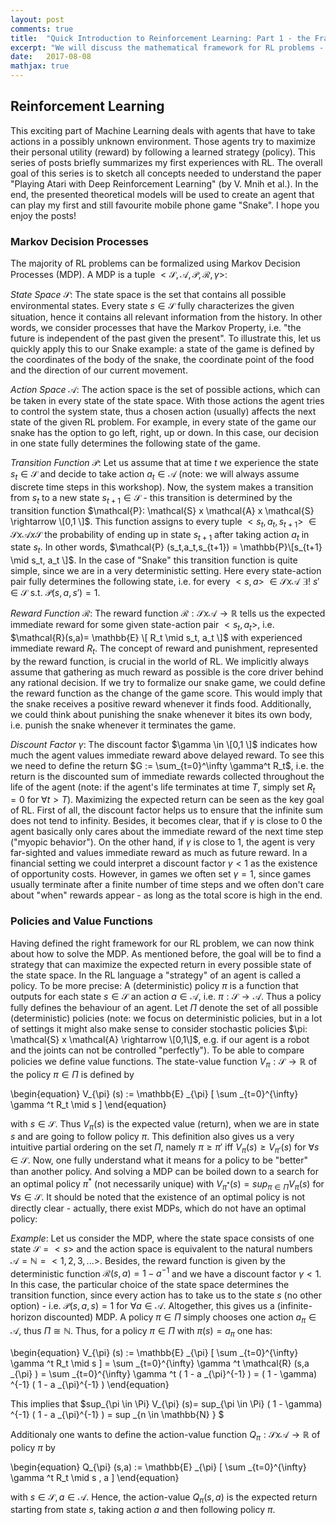 ```yaml
---
layout: post
comments: true
title:  "Quick Introduction to Reinforcement Learning: Part 1 - the Framework"
excerpt: "We will discuss the mathematical framework for RL problems - namely, Markov Decision Processes. The concept of value functions and action-value functions will be introduced. This series of posts is basically a brief summary of a workshop I held at the startup neurocat. "
date:   2017-08-08
mathjax: true
---
```


## Reinforcement Learning 

This exciting part of Machine Learning deals with agents that have to take 
actions in a possibly unknown environment. Those agents try to maximize their personal utility (reward) by following a learned strategy (policy). This series of posts briefly summarizes my first experiences with RL. The overall goal of this series is to sketch all concepts needed to understand the paper "Playing Atari with Deep Reinforcement Learning" (by V. Mnih et al.). In the end, the presented theoretical models will be used to create an agent that can play my first and still favourite mobile phone game "Snake". I hope you enjoy the posts!      

### Markov Decision Processes

The majority of RL problems can be formalized using Markov Decision Processes (MDP). A MDP is a tuple $<\mathcal{S}, \mathcal{A}, \mathcal{P}, \mathcal{R}, \gamma>$: 

*State Space* $\mathcal{S}$: The state space is the set that contains all possible environmental states. Every state $s \in \mathcal{S}$ fully characterizes the given situation, hence it contains all relevant information from the history. In other words, we consider processes that have the Markov Property, i.e. "the future is independent of the past given the present". To illustrate this, let us quickly apply this to our Snake example: a state of the game is defined by the coordinates of the body of the snake, the coordinate point of the food and the direction of our current movement.  

*Action Space* $\mathcal{A}$: The action space is the set of possible actions, which can be taken in every state of the state space. With those actions the agent tries to control the system state, thus a chosen action (usually) affects the next state of the given RL problem. For example, in every state of the game our snake has the option to go left, right, up or down. In this case, our decision in one state fully determines the following state of the game.

*Transition Function* $\mathcal{P}$: Let us assume that at time $t$ we experience the state $s_t \in \mathcal{S}$ and decide to take action $a_t \in \mathcal{A}$ (note: we will always assume discrete time steps in this workshop). Now, the system makes a transition from $s_t$ to a new state $s_{t+1} \in \mathcal{S}$ - this transition is determined by the transition function $\mathcal{P}: \mathcal{S} x \mathcal{A} x \mathcal{S} \rightarrow \[0,1 \]$. This function assigns to every tuple $<s_t, a_t, s_{t+1}>$  $\in \mathcal{S} x \mathcal{A} x \mathcal{S}$ the probability of ending up in state $s_{t+1}$ after taking action $a_t$ in state $s_t$. In other words, $\mathcal{P} (s_t,a_t,s_{t+1}) = \mathbb{P}\[s_{t+1} \mid s_t, a_t \]$. 
In the case of "Snake" this transition function is quite simple, since we are in a very deterministic setting. Here every state-action pair fully determines the following state, i.e. for every $<s,a>$ $\in \mathcal{S} x \mathcal{A}$  $\exists!$  $s' \in \mathcal{S}$ s.t. $\mathcal{P}(s,a,s')=1$.   

*Reward Function* $\mathcal{R}$: The reward function $\mathcal{R}: \mathcal{S} x \mathcal{A} \rightarrow \mathbb{R}$ tells us the expected immediate reward for some given state-action pair $<s_t, a_t>$, i.e. $\mathcal{R}(s,a)= \mathbb{E}  \[ R_t \mid s_t, a_t \]$ with experienced immediate reward $R_t$. The concept of reward and punishment, represented by the reward function, is crucial in the world of RL. We implicitly always assume that gathering as much reward as possible is the core driver behind any rational decision. If we try to formalize our snake game, we could define the reward function as the change of the game score. This would imply that the snake receives a positive reward whenever it finds food. Additionally, we could think about punishing the snake whenever it bites its own body, i.e. punish the snake whenever it terminates the game.

*Discount Factor* $\gamma$: The discount factor $\gamma \in \[0,1 \]$ indicates how much the agent values immediate reward above delayed reward. To see this we need to define the return $G :=  \sum_{t=0}^\infty \gamma^t R_t$, i.e. the return is the discounted sum of immediate rewards collected throughout the life of the agent (note: if the agent's life terminates at time $T$, simply set $R_{t}=0$ for $\forall t > T$). Maximizing the expected return can be seen as the key goal of RL. First of all, the discount factor helps us to ensure that the infinite sum does not tend to infinity. Besides, it becomes clear, that if $\gamma$ is close to $0$ the agent basically only cares about the immediate reward of the next time step ("myopic behavior"). On the other hand, if $\gamma$ is close to $1$, the agent is very far-sighted and values immediate reward as much as future reward. In a financial setting we could interpret a discount factor $\gamma < 1$ as the existence of opportunity costs. However, in games we often set $\gamma = 1$, since games usually terminate after a finite number of time steps and we often don't care about "when" rewards appear - as long as the total score is high in the end. 

### Policies and Value Functions

Having defined the right framework for our RL problem, we can now think about how to solve the MDP. As mentioned before, the goal will be to find a strategy that can maximize the expected return in every possible state of the state space. In the RL language a "strategy" of an agent is called a policy. To be more precise: A (deterministic) policy $\pi$ is a function that outputs for each state $s \in \mathcal{S}$ an action $a \in \mathcal{A}$, i.e. $\pi: \mathcal{S} \rightarrow \mathcal{A}$. Thus a policy fully defines the behaviour of an agent. Let $\Pi$ denote the set of all possible (deterministic) policies (note: we focus on deterministic policies, but in a lot of settings it might also make sense to consider stochastic policies $\pi: \mathcal{S} x \mathcal{A} \rightarrow \[0,1\]$, e.g. if our agent is a robot and the joints can not be controlled "perfectly"). To be able to compare policies we define value functions. The state-value function $V_{\pi}: \mathcal{S} \rightarrow \mathbb{R}$ of the policy $\pi \in \Pi$ is defined by 

\begin{equation} V_{\pi} (s) := \mathbb{E} _{\pi} \[ \sum _{t=0}^{\infty} \gamma ^t R_t \mid s \] \end{equation} 

with $s \in \mathcal{S}$. Thus $V_{\pi} (s)$ is the expected value (return), when we are in state $s$ and are going to follow policy $\pi$. 
This definition also gives us a very intuitive partial ordering on the set $\Pi$, namely $\pi \geq \pi'$ iff $V_{\pi}(s) \geq V_{\pi'}(s)$ for $\forall s \in \mathcal{S}$. Now, one fully understand what it means for a policy to be "better" than another policy. 
And solving a MDP can be boiled down to a search for an optimal policy $\pi ^{\ast}$ (not necessarily unique) with $V_{\pi ^{\ast}} (s)=sup_{\pi \in \Pi} V_{\pi} (s)$ for $\forall s \in \mathcal{S}$. It should be noted that the existence of an optimal policy is not directly clear - actually, there exist MDPs, which do not have an optimal policy:

*Example*: Let us consider the MDP, where the state space consists of one state $\mathcal{S} = < s >$ and the action space is equivalent to the natural numbers $\mathcal{A} = \mathbb{N} = < 1,2,3,... >$. 
Besides, the reward function is given by the deterministic function $\mathcal{R} (s,a) = 1 - a^{-1}$ and we have a discount factor $\gamma < 1$. In this case, the particular choice of the state space determines the transition function, since every action has to take us to the state $s$ (no other option) - i.e. $\mathcal{P} (s,a,s) = 1$ for $\forall a \in \mathcal{A}$. Altogether, this gives us a (infinite-horizon discounted) MDP. A policy $\pi \in \Pi$ simply chooses one action $a_{\pi} \in \mathcal{A}$, thus $\Pi \cong \mathbb{N}$. Thus, for a policy $\pi \in \Pi$ with $\pi (s) = a_{\pi}$ one has:

\begin{equation} V_{\pi} (s) := \mathbb{E} _{\pi} \[ \sum _{t=0}^{\infty} \gamma ^t R_t \mid s \] = \sum _{t=0}^{\infty} \gamma ^t \mathcal{R} (s,a _{\pi} ) = \sum _{t=0}^{\infty} \gamma ^t ( 1 - a _{\pi}^{-1} ) = ( 1 - \gamma) ^{-1} ( 1 - a _{\pi}^{-1} ) \end{equation}       

This implies that $sup_{\pi \in \Pi} V_{\pi} (s)= sup_{\pi \in \Pi} ( 1 - \gamma) ^{-1} ( 1 - a _{\pi}^{-1} ) = sup _{n \in \mathbb{N} } $

Additionaly one wants to define the action-value function $Q_{\pi}: \mathcal{S} x \mathcal{A} \rightarrow \mathbb{R}$ of policy $\pi$ by  

\begin{equation} Q_{\pi} (s,a) := \mathbb{E} _{\pi} \[ \sum _{t=0}^{\infty} \gamma ^t R_t \mid s , a \] \end{equation} 

with $s \in \mathcal{S}, a \in \mathcal{A}$. Hence, the action-value $Q_{\pi} (s,a)$ is the expected return starting from state $s$, taking action $a$ and then following policy $\pi$. 

     